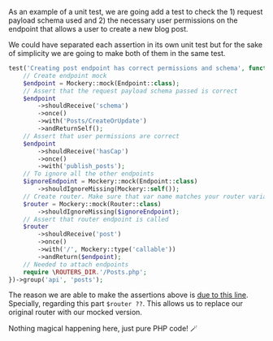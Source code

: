 As an example of a unit test, we are going add a test to check the 1) request payload schema
used and 2) the necessary user permissions on the endpoint that allows a user to create a new blog post.

We could have separated each assertion in its own unit test but for the sake of simplicity we
are going to make both of them in the same test.

```php
test('Creating post endpoint has correct permissions and schema', function () {
    // Create endpoint mock
    $endpoint = Mockery::mock(Endpoint::class);
    // Assert that the request payload schema passed is correct
    $endpoint
        ->shouldReceive('schema')
        ->once()
        ->with('Posts/CreateOrUpdate')
        ->andReturnSelf();
    // Assert that user permissions are correct
    $endpoint
        ->shouldReceive('hasCap')
        ->once()
        ->with('publish_posts');
    // To ignore all the other endpoints
    $ignoreEndpoint = Mockery::mock(Endpoint::class)
        ->shouldIgnoreMissing(Mockery::self());
    // Create router. Make sure that var name matches your router variable
    $router = Mockery::mock(Router::class)
        ->shouldIgnoreMissing($ignoreEndpoint);
    // Assert that router endpoint is called
    $router
        ->shouldReceive('post')
        ->once()
        ->with('/', Mockery::type('callable'))
        ->andReturn($endpoint);
    // Needed to attach endpoints
    require \ROUTERS_DIR.'/Posts.php';
})->group('api', 'posts');
```

The reason we are able to make the assertions above is
[due to this line](https://github.com/matapatos/wp-fastendpoints/wiki/Quick-start#the-actual-code---srcapirouterspostsphp).
Specially, regarding this part ```$router ??```. This allows us to replace our original router with our mocked version.

Nothing magical happening here, just pure PHP code! 🪄
